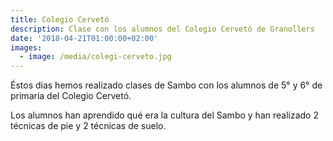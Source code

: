 ```yaml
---
title: Colegio Cervetó
description: Clase con los alumnos del Colegio Cervetó de Granollers
date: '2018-04-21T01:00:00+02:00'
images:
  - image: /media/colegi-cerveto.jpg
---
```

Éstos dias hemos realizado clases de Sambo con los alumnos de 5° y 6° de primaria del Colegio Cervetó.

Los alumnos han aprendido qué era la cultura del Sambo y han realizado 2 técnicas de pie y 2 técnicas de suelo.
